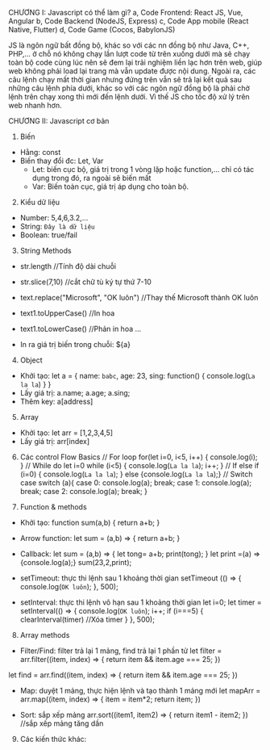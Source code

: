 CHƯƠNG I: Javascript có thể làm gì?
a, Code Frontend: React JS, Vue, Angular
b, Code Backend (NodeJS, Express)
c, Code App mobile (React Native, Flutter)
d, Code Game (Cocos, BabylonJS)

JS là ngôn ngữ bất đồng bộ, khác so với các nn đồng bộ như Java, C++, PHP,... ở chỗ nó không chạy lần lượt code từ trên xuống dưới mà sẽ chạy toàn bộ code cùng lúc nên sẽ đem lại trải nghiệm liền lạc hơn trên web, giúp web không phải load lại trang mà vẫn update được nội dung. Ngoài ra, các câu lệnh chạy mất thời gian nhưng đứng trên vẫn sẽ trả lại kết quả sau những câu lệnh phía dưới, khác so với các ngôn ngữ đồng bộ là phải chờ lệnh trên chạy xong thì mới đến lệnh dưới. Vì thế JS cho tốc độ xử lý trên web nhanh hơn.

CHƯƠNG II: Javascript cơ bản
1. Biến
- Hằng: const
- Biến thay đổi đc: Let, Var
    + Let: biến cục bộ, giá trị trong 1 vòng lặp hoặc function,... chỉ có tác dụng trong đó, ra ngoài sẽ biến mất
    + Var: Biến toàn cục, giá trị áp dụng cho toàn bộ.
2. Kiểu dữ liệu
- Number: 5,4,6,3.2,...
- String: `Đây là dữ liệu`
- Boolean: true/fail
3. String Methods
- str.length 
//Tính độ dài chuỗi
- str.slice(7,10) 
//cắt chữ tù ký tự thứ 7-10
- text.replace("Microsoft", "OK luôn") 
//Thay thế Microsoft thành OK luôn
- text1.toUpperCase() 
//In hoa
- text1.toLowerCase() 
//Phản in hoa
...

- In ra giá trị biến trong chuỗi: ${a}
4. Object
- Khởi tạo:
let a = {
    name: `babc`,
    age: 23,
    sing: function() {
        console.log(`La la la`)
    }
}
- Lấy giá trị:
a.name; a.age; a.sing;
- Thêm key: a[address]

5. Array
- Khởi tạo:
let arr = [1,2,3,4,5]
- Lấy giá trị: arr[index]

6. Các control Flow Basics
// For loop
for(let i=0, i<5, i++)
{
    console.log(i);
}
// While do
let i=0
while (i<5) {
    console.log(`La la la`);
    i++;
}
// If else
if (i=0) {
    console.log(`La la la`);
}
else {console.log(`La la la`);}
// Switch case
switch (a){
    case 0: console.log(a); break;
    case 1: console.log(a); break;
    case 2: console.log(a); break;
}

7. Function & methods
- Khởi tạo:
function sum(a,b) {
    return a+b;
}
- Arrow function: 
let sum = (a,b) => {
    return a+b;
}
- Callback:
let sum = (a,b) => {
    let tong= a+b;
    print(tong);
}
let print =(a) => {console.log(a);}
sum(23,2,print);

- setTimeout: thực thi lệnh sau 1 khoảng thời gian
setTimeout (() => {
    console.log(`OK luôn`);
}, 500);

- setInterval: thực thi lệnh vô hạn sau 1 khoảng thời gian
let i=0;
let timer = setInterval(() => {
    console.log(`OK luôn`);
    i++;
    if (i===5) {
        clearInterval(timer) //Xóa timer
    }
}, 500);

8. Array methods
- Filter/Find: filter trả lại 1 mảng, find trả lại 1 phần tử
 let filter = arr.filter((item, index) => {
    return item && item.age === 25;
 })

 let find = arr.find((item, index) => {
    return item && item.age === 25;
 })

 - Map: duyệt 1 mảng, thực hiện lệnh và tạo thành 1 mảng mới
 let mapArr = arr.map((item, index) => {
    item = item*2;
    return item;
 })

 - Sort: sắp xếp mảng
 arr.sort((item1, item2) => {
    return item1 - item2;
 }) 
 //sắp xếp mảng tăng dần

9. Các kiến thức khác: